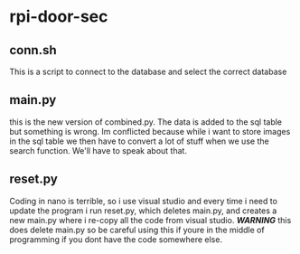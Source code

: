 # rpi-door-sec

## conn.sh
This is a script to connect to the database and select the correct database

## main.py
this is the new version of combined.py. The data is added to the sql table but something is wrong. Im 
conflicted because while i want to store images in the sql table we then have to convert a lot of stuff
when we use the search function. We'll have to speak about that.

## reset.py
Coding in nano is terrible, so i use visual studio and every time i need to update the program i run
reset.py, which deletes main.py, and creates a new main.py where i re-copy all the code from  visual studio.
***WARNING*** this does delete main.py so be careful using this if youre in the middle of programming 
if you dont have the code somewhere else.
